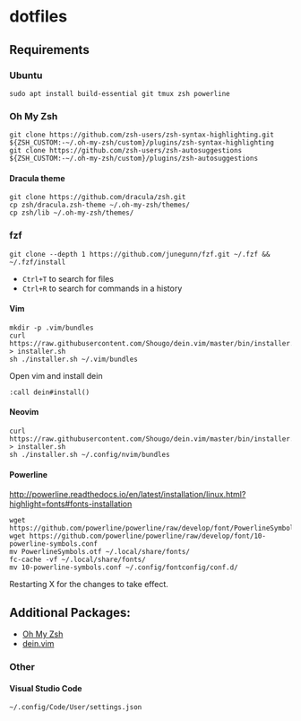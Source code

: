 # dotfiles

## Requirements

### Ubuntu

```console
sudo apt install build-essential git tmux zsh powerline
```

### Oh My Zsh

```console
git clone https://github.com/zsh-users/zsh-syntax-highlighting.git ${ZSH_CUSTOM:-~/.oh-my-zsh/custom}/plugins/zsh-syntax-highlighting
git clone https://github.com/zsh-users/zsh-autosuggestions ${ZSH_CUSTOM:-~/.oh-my-zsh/custom}/plugins/zsh-autosuggestions
```

#### Dracula theme

```
git clone https://github.com/dracula/zsh.git
cp zsh/dracula.zsh-theme ~/.oh-my-zsh/themes/
cp zsh/lib ~/.oh-my-zsh/themes/
```
### fzf

```console
git clone --depth 1 https://github.com/junegunn/fzf.git ~/.fzf && ~/.fzf/install
```

* `Ctrl+T` to search for files
* `Ctrl+R` to search for commands in a history

#### Vim

```
mkdir -p .vim/bundles
curl https://raw.githubusercontent.com/Shougo/dein.vim/master/bin/installer.sh > installer.sh
sh ./installer.sh ~/.vim/bundles
```

Open vim and install dein

```
:call dein#install()
```

#### Neovim

```
curl https://raw.githubusercontent.com/Shougo/dein.vim/master/bin/installer.sh > installer.sh
sh ./installer.sh ~/.config/nvim/bundles
```

#### Powerline

http://powerline.readthedocs.io/en/latest/installation/linux.html?highlight=fonts#fonts-installation

```
wget https://github.com/powerline/powerline/raw/develop/font/PowerlineSymbols.otf
wget https://github.com/powerline/powerline/raw/develop/font/10-powerline-symbols.conf
mv PowerlineSymbols.otf ~/.local/share/fonts/
fc-cache -vf ~/.local/share/fonts/
mv 10-powerline-symbols.conf ~/.config/fontconfig/conf.d/
```

Restarting X for the changes to take effect.

## Additional Packages:

* [Oh My Zsh](https://github.com/robbyrussell/oh-my-zsh)
* [dein.vim](https://github.com/Shougo/dein.vim)

### Other

#### Visual Studio Code

`~/.config/Code/User/settings.json`
